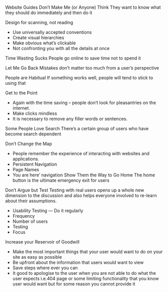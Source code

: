 Website Guides
Don’t Make Me (or Anyone) Think
They want to know what they should do immediately and then do it

Design for scanning, not reading
-	Use universally accepted conventions
-	Create visual hierarchies
-	Make obvious what’s clickable
-	Not confronting you with all the details at once

Time Wasting Sucks
People go online to save time not to spend it

Let Me Go Back
Mistakes don’t matter too much from a user’s perspective

People are Habitual
If something works well, people will tend to stick to using that

Get to the Point
-	Again with the time saving – people don’t look for pleasantries on the internet. 
-	Make clicks mindless
-	It is necessary to remove any filler words or sentences.

Some People Love Search
There’s a certain group of users who have become search dependent

Don’t Change the Map
-	People remember the experience of interacting with websites and applications.
-	Persistent Navigation
-	Page Names
-	You are here’ navigation
Show Them the Way to Go Home
The home button is the ultimate emergency exit for users

Don’t Argue but Test
Testing with real users opens up a whole new dimension to the discussion and also helps everyone involved to re-learn about their assumptions.
-	Usability Testing — Do it regularly
-	Frequency
-	Number of users
-	Testing
-	Focus

Increase your Reservoir of Goodwill
-	Make the most important things that your user would want to do on your site as easy as possible
-	Be upfront about the information that users would want to view
-	Save steps where ever you can
-	It good to apologise to the user when you are not able to do what the user expects i.e.404 page or some limiting functionality that you know user would want but for some reason you cannot provide it
